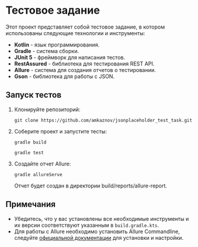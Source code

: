 # Тестовое задание
Этот проект представляет собой тестовое задание, в котором использованы следующие технологии и инструменты:

- **Kotlin** - язык программирования.
- **Gradle** - система сборки.
- **JUnit 5** - фреймворк для написания тестов.
- **RestAssured** - библиотека для тестирования REST API.
- **Allure** - система для создания отчетов о тестировании.
- **Gson** - библиотека для работы с JSON.

## Запуск тестов
1. Клонируйте репозиторий:
   ```
   git clone https://github.com/amkaznov/jsonplaceholder_test_task.git
   ```
2. Соберите проект и запустите тесты:
   ```
   gradle build
   ```
      ```
   gradle test
   ```
3. Создайте отчет Allure:
   ```
   gradle allureServe
   ```
   Отчет будет создан в директории build/reports/allure-report.

## Примечания
- Убедитесь, что у вас установлены все необходимые инструменты и их версии соответствуют указанным в `build.gradle.kts`.
- Для работы с Allure необходимо установить Allure Commandline, следуйте [официальной документации](https://docs.qameta.io/allure/) для установки и настройки.
